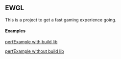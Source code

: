 ## EWGL

This is a project to get a fast gaming experience going.


#### Examples ####

[perfExample with build lib](https://github.com/luizfilipe/ewgl/blob/master/examples/perfExample.html)

[perfExample without build lib](https://github.com/gero3/ewgl/blob/master/examples/perfExample2.html)


